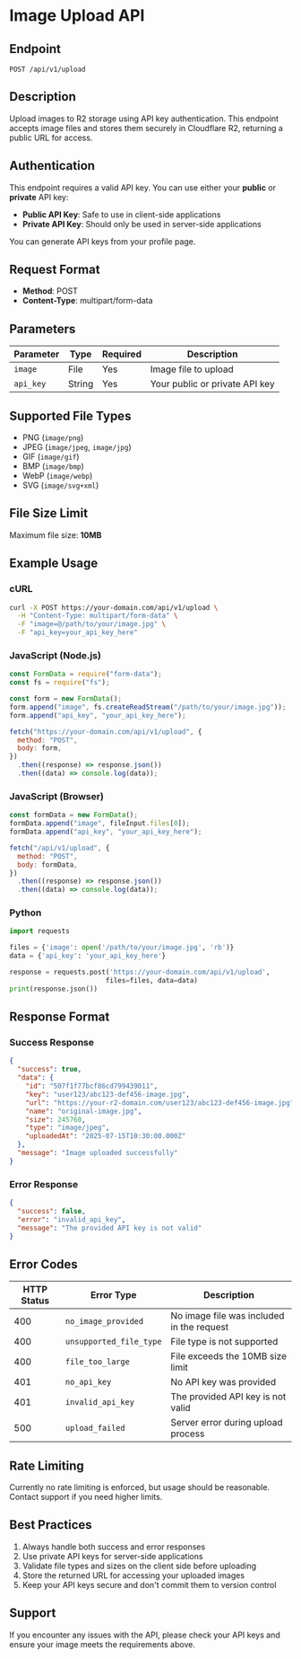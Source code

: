 # Image Upload API

## Endpoint

`POST /api/v1/upload`

## Description

Upload images to R2 storage using API key authentication. This endpoint accepts image files and stores them securely in Cloudflare R2, returning a public URL for access.

## Authentication

This endpoint requires a valid API key. You can use either your **public** or **private** API key:

- **Public API Key**: Safe to use in client-side applications
- **Private API Key**: Should only be used in server-side applications

You can generate API keys from your profile page.

## Request Format

- **Method**: POST
- **Content-Type**: multipart/form-data

## Parameters

| Parameter | Type   | Required | Description                    |
| --------- | ------ | -------- | ------------------------------ |
| `image`   | File   | Yes      | Image file to upload           |
| `api_key` | String | Yes      | Your public or private API key |

## Supported File Types

- PNG (`image/png`)
- JPEG (`image/jpeg`, `image/jpg`)
- GIF (`image/gif`)
- BMP (`image/bmp`)
- WebP (`image/webp`)
- SVG (`image/svg+xml`)

## File Size Limit

Maximum file size: **10MB**

## Example Usage

### cURL

```bash
curl -X POST https://your-domain.com/api/v1/upload \
  -H "Content-Type: multipart/form-data" \
  -F "image=@/path/to/your/image.jpg" \
  -F "api_key=your_api_key_here"
```

### JavaScript (Node.js)

```javascript
const FormData = require("form-data");
const fs = require("fs");

const form = new FormData();
form.append("image", fs.createReadStream("/path/to/your/image.jpg"));
form.append("api_key", "your_api_key_here");

fetch("https://your-domain.com/api/v1/upload", {
  method: "POST",
  body: form,
})
  .then((response) => response.json())
  .then((data) => console.log(data));
```

### JavaScript (Browser)

```javascript
const formData = new FormData();
formData.append("image", fileInput.files[0]);
formData.append("api_key", "your_api_key_here");

fetch("/api/v1/upload", {
  method: "POST",
  body: formData,
})
  .then((response) => response.json())
  .then((data) => console.log(data));
```

### Python

```python
import requests

files = {'image': open('/path/to/your/image.jpg', 'rb')}
data = {'api_key': 'your_api_key_here'}

response = requests.post('https://your-domain.com/api/v1/upload',
                        files=files, data=data)
print(response.json())
```

## Response Format

### Success Response

```json
{
  "success": true,
  "data": {
    "id": "507f1f77bcf86cd799439011",
    "key": "user123/abc123-def456-image.jpg",
    "url": "https://your-r2-domain.com/user123/abc123-def456-image.jpg",
    "name": "original-image.jpg",
    "size": 245760,
    "type": "image/jpeg",
    "uploadedAt": "2025-07-15T10:30:00.000Z"
  },
  "message": "Image uploaded successfully"
}
```

### Error Response

```json
{
  "success": false,
  "error": "invalid_api_key",
  "message": "The provided API key is not valid"
}
```

## Error Codes

| HTTP Status | Error Type              | Description                               |
| ----------- | ----------------------- | ----------------------------------------- |
| 400         | `no_image_provided`     | No image file was included in the request |
| 400         | `unsupported_file_type` | File type is not supported                |
| 400         | `file_too_large`        | File exceeds the 10MB size limit          |
| 401         | `no_api_key`            | No API key was provided                   |
| 401         | `invalid_api_key`       | The provided API key is not valid         |
| 500         | `upload_failed`         | Server error during upload process        |

## Rate Limiting

Currently no rate limiting is enforced, but usage should be reasonable. Contact support if you need higher limits.

## Best Practices

1. Always handle both success and error responses
2. Use private API keys for server-side applications
3. Validate file types and sizes on the client side before uploading
4. Store the returned URL for accessing your uploaded images
5. Keep your API keys secure and don't commit them to version control

## Support

If you encounter any issues with the API, please check your API keys and ensure your image meets the requirements above.
